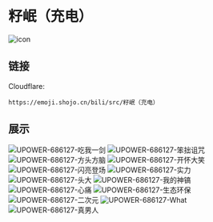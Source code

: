 # 籽岷（充电）
![icon](https://emoji.shojo.cn/bili/src/籽岷（充电）/icon.png)
## 链接
Cloudflare:
```
https://emoji.shojo.cn/bili/src/籽岷（充电）
```
## 展示
![UPOWER-686127-吃我一剑](https://emoji.shojo.cn/bili/src/籽岷（充电）/UPOWER-686127-吃我一剑.png)
![UPOWER-686127-笨拙诅咒](https://emoji.shojo.cn/bili/src/籽岷（充电）/UPOWER-686127-笨拙诅咒.png)
![UPOWER-686127-方头方脑](https://emoji.shojo.cn/bili/src/籽岷（充电）/UPOWER-686127-方头方脑.png)
![UPOWER-686127-开怀大笑](https://emoji.shojo.cn/bili/src/籽岷（充电）/UPOWER-686127-开怀大笑.png)
![UPOWER-686127-闪亮登场](https://emoji.shojo.cn/bili/src/籽岷（充电）/UPOWER-686127-闪亮登场.png)
![UPOWER-686127-实力](https://emoji.shojo.cn/bili/src/籽岷（充电）/UPOWER-686127-实力.png)
![UPOWER-686127-头大](https://emoji.shojo.cn/bili/src/籽岷（充电）/UPOWER-686127-头大.png)
![UPOWER-686127-我的神镐](https://emoji.shojo.cn/bili/src/籽岷（充电）/UPOWER-686127-我的神镐.png)
![UPOWER-686127-心痛](https://emoji.shojo.cn/bili/src/籽岷（充电）/UPOWER-686127-心痛.png)
![UPOWER-686127-生态环保](https://emoji.shojo.cn/bili/src/籽岷（充电）/UPOWER-686127-生态环保.png)
![UPOWER-686127-二次元](https://emoji.shojo.cn/bili/src/籽岷（充电）/UPOWER-686127-二次元.png)
![UPOWER-686127-What](https://emoji.shojo.cn/bili/src/籽岷（充电）/UPOWER-686127-What.png)
![UPOWER-686127-真男人](https://emoji.shojo.cn/bili/src/籽岷（充电）/UPOWER-686127-真男人.png)
